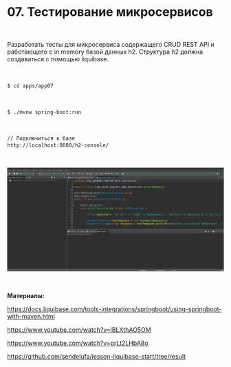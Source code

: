 # 07. Тестирование микросервисов

<br/>

Разработать тесты для микросервиса содержащего CRUD REST API и работающего с in memory базой данных h2. Структура h2 должна создаваться с помощью liquibase.


<br/>

```
$ cd apps/app07
```

<br/>


```
$ ./mvnw spring-boot:run
```

<br/>

```
// Подключиться к базе  
http://localhost:8080/h2-console/
```


<br/>

![Application](/img/app07-pic01.gif?raw=true)


<br/>

**Материалы:**


https://docs.liquibase.com/tools-integrations/springboot/using-springboot-with-maven.html

https://www.youtube.com/watch?v=lBLXthAO5OM

https://www.youtube.com/watch?v=prLt2LHbA8o

https://github.com/sendelufa/lesson-liquibase-start/tree/result